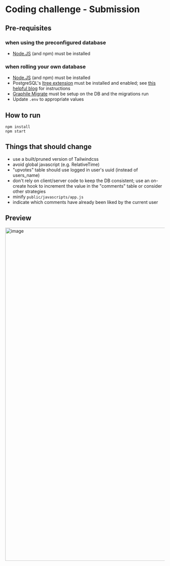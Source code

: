 # Coding challenge - Submission

## Pre-requisites

### when using the preconfigured database

- [Node.JS](https://nodejs.org/en/) (and npm) must be installed

### when rolling your own database

- [Node.JS](https://nodejs.org/en/) (and npm) must be installed
- PostgreSQL's [ltree extension](https://www.postgresql.org/docs/current/ltree.html) must be installed and enabled; see [this helpful blog](https://patshaughnessy.net/2017/12/12/installing-the-postgres-ltree-extension) for instructions
- [Graphile Migrate](https://github.com/graphile/migrate) must be setup on the DB and the migrations run
- Update `.env` to appropriate values

## How to run

```
npm install
npm start
```

## Things that should change

- use a built/pruned version of Tailwindcss
- avoid global javascript (e.g. RelativeTime)
- "upvotes" table should use logged in user's uuid (instead of users_name)
- don't rely on client/server code to keep the DB consistent; use an on-create hook to increment the value in the "comments" table or consider other strategies
- minify `public/javascripts/app.js`
- indicate which comments have already been liked by the current user

## Preview

<img width="1051" alt="image" src="https://user-images.githubusercontent.com/368767/181362524-d30fafab-9355-42ee-8dd8-db9f14b44435.png">
